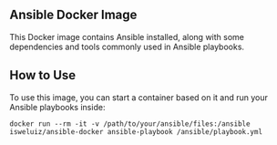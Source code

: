 ## Ansible Docker Image 

This Docker image contains Ansible installed, along with some dependencies and tools commonly used in Ansible playbooks.

## How to Use
To use this image, you can start a container based on it and run your Ansible playbooks inside:

```
docker run --rm -it -v /path/to/your/ansible/files:/ansible isweluiz/ansible-docker ansible-playbook /ansible/playbook.yml
```

